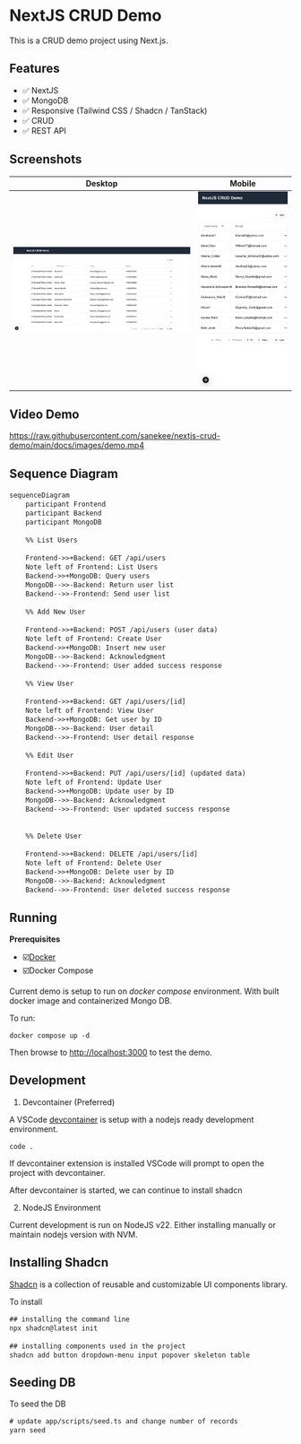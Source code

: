 # NextJS CRUD Demo

This is a CRUD demo project using Next.js.

## Features

* ✅ NextJS
* ✅ MongoDB
* ✅ Responsive (Tailwind CSS / Shadcn / TanStack)
* ✅ CRUD
* ✅ REST API

## Screenshots

| Desktop                    | Mobile                    |
|----------------------------|---------------------------|
|![](docs/images/desktop.png)|![](docs/images/mobile.png)|

## Video Demo

https://raw.githubusercontent.com/sanekee/nextjs-crud-demo/main/docs/images/demo.mp4

## Sequence Diagram

```mermaid
sequenceDiagram
    participant Frontend
    participant Backend
    participant MongoDB

    %% List Users
    
    Frontend->>+Backend: GET /api/users
    Note left of Frontend: List Users
    Backend->>+MongoDB: Query users
    MongoDB-->>-Backend: Return user list
    Backend-->>-Frontend: Send user list

    %% Add New User

    Frontend->>+Backend: POST /api/users (user data)
    Note left of Frontend: Create User
    Backend->>+MongoDB: Insert new user
    MongoDB-->>-Backend: Acknowledgment
    Backend-->>-Frontend: User added success response
    
    %% View User

    Frontend->>+Backend: GET /api/users/[id]
    Note left of Frontend: View User
    Backend->>+MongoDB: Get user by ID
    MongoDB-->>-Backend: User detail
    Backend-->>-Frontend: User detail response

    %% Edit User
    
    Frontend->>+Backend: PUT /api/users/[id] (updated data)
    Note left of Frontend: Update User
    Backend->>+MongoDB: Update user by ID
    MongoDB-->>-Backend: Acknowledgment
    Backend-->>-Frontend: User updated success response
    

    %% Delete User

    Frontend->>+Backend: DELETE /api/users/[id]
    Note left of Frontend: Delete User
    Backend->>+MongoDB: Delete user by ID
    MongoDB-->>-Backend: Acknowledgment
    Backend-->>-Frontend: User deleted success response
```

## Running

**Prerequisites**
* ☑️[Docker](https://www.docker.com/)
* ☑️Docker Compose

Current demo is setup to run on *docker compose* environment. With built docker image and containerized Mongo DB.

To run:

```shell
docker compose up -d
```

Then browse to [http://localhost:3000](http://localhost:3000) to test the demo.

## Development

1. Devcontainer (Preferred)

A VSCode [devcontainer](https://marketplace.visualstudio.com/items?itemName=ms-vscode-remote.remote-containers) is setup with a nodejs ready development environment. 

```shell
code .
```

If devcontainer extension is installed VSCode will prompt to open the project with devcontainer.

After devcontainer is started, we can continue to install shadcn

2. NodeJS Environment

Current development is run on NodeJS v22. Either installing manually or maintain nodejs version with NVM.

## Installing Shadcn

[Shadcn](https://github.com/shadcn-ui/ui) is a collection of reusable and customizable UI components library.

To install

```shell
## installing the command line
npx shadcn@latest init

## installing components used in the project
shadcn add button dropdown-menu input popover skeleton table
```


## Seeding DB

To seed the DB

```shell
# update app/scripts/seed.ts and change number of records
yarn seed
```
